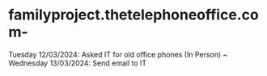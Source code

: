 # familyproject.thetelephoneoffice.com-
Tuesday 12/03/2024: Asked IT for old office phones (In Person)
~ Wednesday 13/03/2024: Send email to IT
